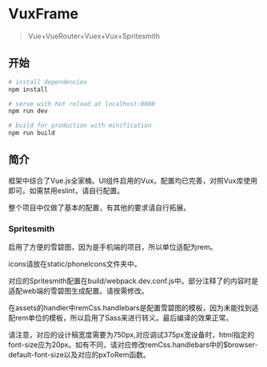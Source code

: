 # VuxFrame

> Vue+VueRouter+Vuex+Vux+Spritesmith

## 开始

``` bash
# install dependencies
npm install

# serve with hot reload at localhost:8080
npm run dev

# build for production with minification
npm run build
```
## 简介
框架中综合了Vue.js全家桶。UI组件启用的Vux。配置均已完善，对照Vux库使用即可。如需禁用eslint，请自行配置。

整个项目中仅做了基本的配置，有其他的要求请自行拓展。

### Spritesmith
启用了方便的雪碧图，因为是手机端的项目，所以单位适配为rem。

icons请放在static/phoneIcons文件夹中。

对应的Spritesmith配置在build/webpack.dev.conf.js中。部分注释了的内容时是适配web端的雪碧图生成配置。请按需修改。

在assets的handler中remCss.handlebars是配置雪碧图的模板，因为未能找到适配rem单位的模板，所以启用了Sass来进行转义。最后编译的效果正常。

请注意，对应的设计稿宽度需要为750px,对应调试375px宽设备时，html指定的font-size应为20px。如有不同，请对应修改remCss.handlebars中的$browser-default-font-size以及对应的pxToRem函数。
